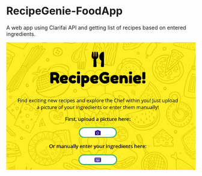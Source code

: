 # RecipeGenie-FoodApp
A web app using Clarifai API and getting list of recipes based on entered ingredients.

![Alt text](screenshots/recipegenie.PNG?raw=true "Title")
